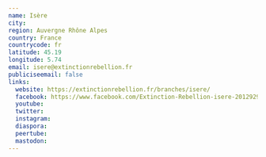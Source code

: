 ```yaml
---
name: Isère
city:
region: Auvergne Rhône Alpes
country: France
countrycode: fr
latitude: 45.19
longitude: 5.74
email: isere@extinctionrebellion.fr
publiciseemail: false
links:
  website: https://extinctionrebellion.fr/branches/isere/
  facebook: https://www.facebook.com/Extinction-Rebellion-isere-2012929592343497
  youtube:
  twitter:
  instagram:
  diaspora:
  peertube:
  mastodon:
---
```

